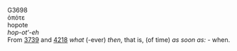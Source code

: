 <body>
  <p>G3698<br>  ὁπότε  <br> hopote  <br><i>hop-ot‘-eh </i><br>From <a href="g3739.htm">3739</a> and <a href="g4218.htm">4218</a>  <i>what</i> (-ever) <i>then</i>, that is, (of time) <i>as</i> <i>soon</i> <i>as:</i> - when.<br></p>
 </body>